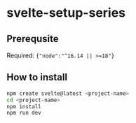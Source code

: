 # svelte-setup-series

## Prerequsite

Required: `{"node":"^16.14 || >=18"}`

## How to install

```bash
npm create svelte@latest <project-name>
cd <project-name>
npm install
npm run dev
```


